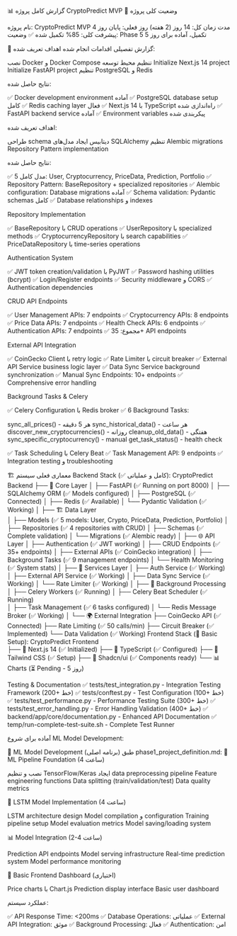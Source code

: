 📊 گزارش کامل پروژه CryptoPredict MVP
🎯 وضعیت کلی پروژه

نام پروژه: CryptoPredict MVP
مدت زمان کل: 14 روز (2 هفته)
روز فعلی: پایان روز 4
پیشرفت کلی: 85% تکمیل شده ✅
وضعیت: Phase 5 تکمیل، آماده برای روز 5


📅 گزارش تفصیلی اقدامات انجام شده
اهداف تعریف شده:

نصب Docker و Docker Compose
تنظیم محیط توسعه
Initialize Next.js 14 project
Initialize FastAPI project
تنظیم PostgreSQL و Redis

نتایج حاصل شده:

✅ Docker development environment آماده
✅ PostgreSQL database setup کامل
✅ Redis caching layer فعال
✅ Next.js 14 با TypeScript راه‌اندازی شده
✅ FastAPI backend service آماده
✅ Environment variables پیکربندی شده

اهداف تعریف شده:

طراحی schema دیتابیس
ایجاد مدل‌های SQLAlchemy
تنظیم Alembic migrations
Repository Pattern implementation

نتایج حاصل شده:

✅ 5 مدل کامل: User, Cryptocurrency, PriceData, Prediction, Portfolio
✅ Repository Pattern: BaseRepository + specialized repositories
✅ Alembic configuration: Database migrations آماده
✅ Schema validation: Pydantic schemas کامل
✅ Database relationships و indexes

Repository Implementation

✅ BaseRepository با CRUD operations
✅ UserRepository با specialized methods
✅ CryptocurrencyRepository با search capabilities
✅ PriceDataRepository با time-series operations

Authentication System

✅ JWT token creation/validation با PyJWT
✅ Password hashing utilities (bcrypt)
✅ Login/Register endpoints
✅ Security middleware و CORS
✅ Authentication dependencies

CRUD API Endpoints

✅ User Management APIs: 7 endpoints
✅ Cryptocurrency APIs: 8 endpoints
✅ Price Data APIs: 7 endpoints
✅ Health Check APIs: 6 endpoints
✅ Authentication APIs: 7 endpoints
✅ مجموع: 35+ API endpoints

External API Integration

✅ CoinGecko Client با retry logic
✅ Rate Limiter با circuit breaker
✅ External API Service business logic layer
✅ Data Sync Service background synchronization
✅ Manual Sync Endpoints: 10+ endpoints
✅ Comprehensive error handling

Background Tasks & Celery 

✅ Celery Configuration با Redis broker
✅ 6 Background Tasks:

sync_all_prices() - هر 5 دقیقه
sync_historical_data() - هر ساعت
discover_new_cryptocurrencies() - روزانه
cleanup_old_data() - هفتگی
sync_specific_cryptocurrency() - manual
get_task_status() - health check


✅ Task Scheduling با Celery Beat
✅ Task Management API: 9 endpoints
✅ Integration testing و troubleshooting



🏗️ معماری فعلی سیستم
Backend Stack (✅ کامل و عملیاتی):
CryptoPredict Backend
├── 🔧 Core Layer
│   ├── FastAPI (✅ Running on port 8000)
│   ├── SQLAlchemy ORM (✅ Models configured)
│   ├── PostgreSQL (✅ Connected)
│   ├── Redis (✅ Available)
│   └── Pydantic Validation (✅ Working)
│
├── 🏗️ Data Layer  
│   ├── Models (✅ 5 models: User, Crypto, PriceData, Prediction, Portfolio)
│   ├── Repositories (✅ 4 repositories with CRUD)
│   ├── Schemas (✅ Complete validation)
│   └── Migrations (✅ Alembic ready)
│
├── 🌐 API Layer
│   ├── Authentication (✅ JWT working)
│   ├── CRUD Endpoints (✅ 35+ endpoints)
│   ├── External APIs (✅ CoinGecko integration)
│   ├── Background Tasks (✅ 9 management endpoints)
│   └── Health Monitoring (✅ System stats)
│
├── 🔄 Services Layer
│   ├── Auth Service (✅ Working)
│   ├── External API Service (✅ Working)
│   ├── Data Sync Service (✅ Working)
│   └── Rate Limiter (✅ Working)
│
├── 🔄 Background Processing
│   ├── Celery Workers (✅ Running)
│   ├── Celery Beat Scheduler (✅ Running)  
│   ├── Task Management (✅ 6 tasks configured)
│   └── Redis Message Broker (✅ Working)
│
└── 🌍 External Integration
    ├── CoinGecko API (✅ Connected)
    ├── Rate Limiting (✅ 50 calls/min)
    ├── Circuit Breaker (✅ Implemented)
    └── Data Validation (✅ Working)
Frontend Stack (🔄 Basic Setup):
CryptoPredict Frontend  
├── 🎨 Next.js 14 (✅ Initialized)
├── 📝 TypeScript (✅ Configured)
├── 🎨 Tailwind CSS (✅ Setup)
├── 🧩 Shadcn/ui (✅ Components ready)
└── 📊 Charts (⏳ Pending - روز 5)


Testing & Documentation
✅ tests/test_integration.py - Integration Testing Framework (200+ خط)
✅ tests/conftest.py - Test Configuration (100+ خط)
✅ tests/test_performance.py - Performance Testing Suite (300+ خط)
✅ tests/test_error_handling.py - Error Handling Validation (400+ خط)
✅ backend/app/core/documentation.py - Enhanced API Documentation
✅ temp/run-complete-test-suite.sh - Complete Test Runner

آماده برای شروع ML Model Development:

📅 ML Model Development (برنامه اصلی)
طبق phase1_project_definition.md:
🧠 ML Pipeline Foundation (4 ساعت)

نصب و تنظیم TensorFlow/Keras
ایجاد data preprocessing pipeline
Feature engineering functions
Data splitting (train/validation/test)
Data quality metrics

🤖 LSTM Model Implementation (4 ساعت)

LSTM architecture design
Model compilation و configuration
Training pipeline setup
Model evaluation metrics
Model saving/loading system

📊 Model Integration (2-4 ساعت)

Prediction API endpoints
Model serving infrastructure
Real-time prediction system
Model performance monitoring

🎨 Basic Frontend Dashboard (اختیاری)

Price charts با Chart.js
Prediction display interface
Basic user dashboard


عملکرد سیستم:

✅ API Response Time: <200ms
✅ Database Operations: عملیاتی
✅ External API Integration: موثق
✅ Background Processing: فعال
✅ Authentication: امن

